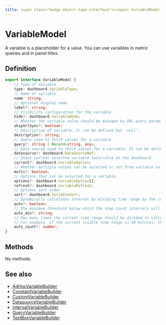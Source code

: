 ```yaml
---
title: <span class="badge object-type-interface"></span> VariableModel
---
```

# <span class="badge object-type-interface"></span> VariableModel

A variable is a placeholder for a value. You can use variables in metric queries and in panel titles.

## Definition

```typescript
export interface VariableModel {
	// Type of variable
	type: dashboard.VariableType;
	// Name of variable
	name: string;
	// Optional display name
	label?: string;
	// Visibility configuration for the variable
	hide?: dashboard.VariableHide;
	// Whether the variable value should be managed by URL query params or not
	skipUrlSync?: boolean;
	// Description of variable. It can be defined but `null`.
	description?: string;
	// Query used to fetch values for a variable
	query?: string | Record<string, any>;
	// Data source used to fetch values for a variable. It can be defined but `null`.
	datasource?: dashboard.DataSourceRef;
	// Shows current selected variable text/value on the dashboard
	current?: dashboard.VariableOption;
	// Whether multiple values can be selected or not from variable value list
	multi?: boolean;
	// Options that can be selected for a variable.
	options?: dashboard.VariableOption[];
	refresh?: dashboard.VariableRefresh;
	// Options sort order
	sort?: dashboard.VariableSort;
	// Dynamically calculates interval by dividing time range by the count specified.
	auto?: boolean;
	// The minimum threshold below which the step count intervals will not divide the time.
	auto_min?: string;
	// How many times the current time range should be divided to calculate the value, similar to the Max data points query option.
	// For example, if the current visible time range is 30 minutes, then the auto interval groups the data into 30 one-minute increments.
	auto_count?: number;
}

```
## Methods

No methods.
## See also

 * <span class="badge builder"></span> [AdHocVariableBuilder](./builder-AdHocVariableBuilder.md)
 * <span class="badge builder"></span> [ConstantVariableBuilder](./builder-ConstantVariableBuilder.md)
 * <span class="badge builder"></span> [CustomVariableBuilder](./builder-CustomVariableBuilder.md)
 * <span class="badge builder"></span> [DatasourceVariableBuilder](./builder-DatasourceVariableBuilder.md)
 * <span class="badge builder"></span> [IntervalVariableBuilder](./builder-IntervalVariableBuilder.md)
 * <span class="badge builder"></span> [QueryVariableBuilder](./builder-QueryVariableBuilder.md)
 * <span class="badge builder"></span> [TextBoxVariableBuilder](./builder-TextBoxVariableBuilder.md)
